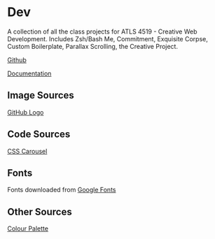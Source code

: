 # Dev

A collection of all the class projects for ATLS 4519 - Creative Web Development. Includes Zsh/Bash Me, Commitment, Exquisite Corpse, Custom Boilerplate, Parallax Scrolling, the Creative Project.

[Github](https://github.com/charliekoepke/ATLS4519)

[Documentation](https://charliekoepke.wordpress.com/projects/atls-4519-creative-web-development/)

## Image Sources

[GitHub Logo](https://pngset.com/download-free-png-wilue)

## Code Sources

[CSS Carousel](https://css-tricks.com/css-only-carousel/)

## Fonts

Fonts downloaded from [Google Fonts](https://fonts.google.com/)

## Other Sources

[Colour Palette](https://color.adobe.com/blue-color-theme-10213841/)